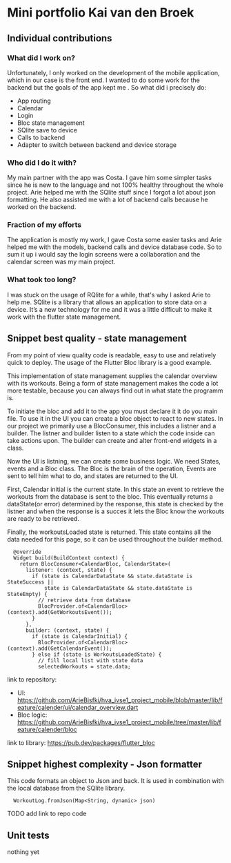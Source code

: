 # Mini portfolio Kai van den Broek


## Individual contributions

### What did I work on?
Unfortunately, I only worked on the development of the mobile application, which in our case is the front end. I wanted to do some work for the backend but the goals of the app kept me .
So what did i precisely do:
- App routing
- Calendar
- Login
- Bloc state management
- SQlite save to device
- Calls to backend
- Adapter to switch between backend and device storage
  
### Who did I do it with?
My main partner with the app was Costa. I gave him some simpler tasks since he is new to the language and not 100% healthy throughout the whole project. Arie helped me with the SQlite stuff since I
forgot a lot about json formatting. He also assisted me with a lot of backend calls because he worked on the backend.

### Fraction of my efforts
The application is mostly my work, I gave Costa some easier tasks and Arie helped me with the models, backend calls and device database code. So to sum it up i would say the login screens were a collaboration and the calendar screen was my main project.

### What took too long?
I was stuck on the usage of RQlite for a while, that's why I asked Arie to help me. SQlite is a library that allows an application to store data on a device. It’s a new technology for me and it was a little difficult to make it work with the flutter state management.


## Snippet best quality - state management

From my point of view quality code is readable, easy to use and relatively quick to deploy. The usage of the Flutter Bloc library is a good example.

This implementation of state management supplies the calendar overview with its workouts. Being a form of state management makes the code a lot more testable, because you can always find out in what state the programm is.

To initiate the bloc and add it to the app you must declare it it do you main file. To use it in the UI you can create a bloc object to react to new states. In our project we primarily use a BlocConsumer, this includes a listner and a builder. The listner and builder listen to a state which the code inside can take actions upon. The builder can create and alter front-end widgets in a class.

Now the UI is listning, we can create some business logic. We need States, events and a Bloc class. The Bloc is the brain of the operation, Events are sent to tell him what to do, and states are returned to the UI.

First, Calendar initial is the current state. In this state an event to retrieve the workouts from the database is sent to the bloc. This eventually returns a dataState(or error) determined by the response, this state is checked by the listner and when the response is a succes it lets the Bloc know the workouts are ready to be retrieved.

Finally, the workoutsLoaded state is returned. This state contains all the data needed for this page, so it can be used throughout the builder method.

```
  @override
  Widget build(BuildContext context) {
    return BlocConsumer<CalendarBloc, CalendarState>(
      listener: (context, state) {
        if (state is CalendarDataState && state.dataState is StateSuccess ||
            state is CalendarDataState && state.dataState is StateEmpty) {
          // retrieve data from database
          BlocProvider.of<CalendarBloc>(context).add(GetWorkoutsEvent());
        }
      },
      builder: (context, state) {
        if (state is CalendarInitial) {
          BlocProvider.of<CalendarBloc>(context).add(GetCalendarEvent());
        } else if (state is WorkoutsLoadedState) {
          // fill local list with state data
          selectedWorkouts = state.data;
```
link to repository: 
- UI: https://github.com/ArieBisfki/hva_ivse1_project_mobile/blob/master/lib/feature/calender/ui/calendar_overview.dart
- Bloc logic: https://github.com/ArieBisfki/hva_ivse1_project_mobile/tree/master/lib/feature/calender/bloc

link to library: https://pub.dev/packages/flutter_bloc

## Snippet highest complexity - Json formatter


This code formats an object to Json and back. It is used in combination with the local database from the SQlite library.

```
  WorkoutLog.fromJson(Map<String, dynamic> json)

```

TODO add link to repo code

## Unit tests
nothing yet
